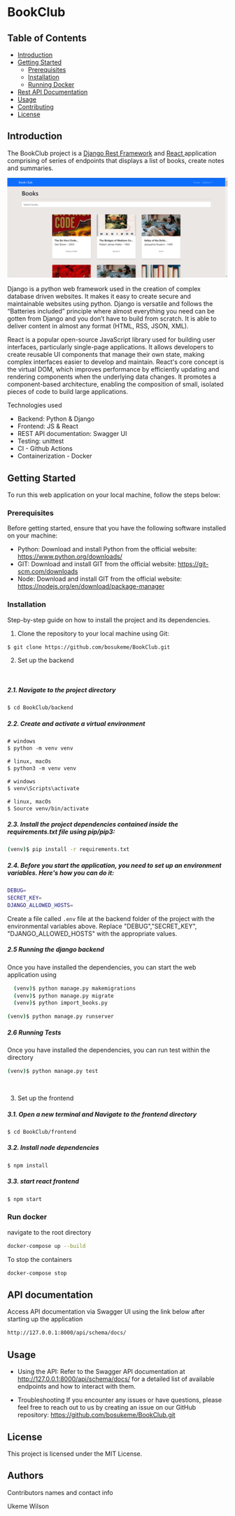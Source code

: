 # BookClub

## Table of Contents

- [Introduction](#introduction)
- [Getting Started](#getting-started)
  - [Prerequisites](#prerequisites)
  - [Installation](#installation)
  - [Running Docker](#run-docker)
- [Rest API Documentation](#api-documentation)
- [Usage](#usage)
- [Contributing](#contributing)
- [License](#license)


## Introduction
 The BookClub project is a <a href="https://www.django-rest-framework.org/">Django Rest Framework</a> and <a href="https://react.dev/"> React </a> application comprising of series of endpoints that displays a list of books, create notes and summaries. 

 ![home](image1.PNG)

Django is a python web framework used in the creation of complex database driven websites. It makes it easy to create secure and maintainable websites using python.
Django is versatile and follows the “Batteries included” principle where almost everything you need can be gotten from Django and you don’t have to build from scratch. It is able to deliver content in almost any format (HTML, RSS, JSON, XML).


React is a popular open-source JavaScript library used for building user interfaces, particularly single-page applications. It allows developers to create reusable UI components that manage their own state, making complex interfaces easier to develop and maintain. React's core concept is the virtual DOM, which improves performance by efficiently updating and rendering components when the underlying data changes. It promotes a component-based architecture, enabling the composition of small, isolated pieces of code to build large applications.


Technologies used

- Backend: Python & Django
- Frontend: JS & React
- REST API documentation: Swagger UI
- Testing: unittest
- CI - Github Actions
- Containerization - Docker


## Getting Started

To run this web application on your local machine, follow the steps below:

### Prerequisites

Before getting started, ensure that you have the following software installed on your machine:

- Python: Download and install Python from the official website: https://www.python.org/downloads/
- GIT: Download and install GIT from the official website: https://git-scm.com/downloads
- Node: Download and install GIT from the official website: https://nodejs.org/en/download/package-manager

### Installation

Step-by-step guide on how to install the project and its dependencies.

1. Clone the repository to your local machine using Git:

```bash
$ git clone https://github.com/bosukeme/BookClub.git
```

2. Set up the backend
<br>

##### 2.1. Navigate to the project directory

```bash
$ cd BookClub/backend
```


##### 2.2. Create and activate a virtual environment

```
# windows
$ python -m venv venv
```

```
# linux, macOs
$ python3 -m venv venv
```

```
# windows
$ venv\Scripts\activate
```
```
# linux, macOs
$ Source venv/bin/activate
```

##### 2.3. Install the project dependencies contained inside the requirements.txt file using pip/pip3:

```bash
(venv)$ pip install -r requirements.txt
```

##### 2.4. Before you start the application, you need to set up an environment variables. Here's how you can do it:

```bash
DEBUG=
SECRET_KEY=
DJANGO_ALLOWED_HOSTS=
```

Create a file called `.env` file at the backend folder of the project with the environmental variables above. Replace "DEBUG","SECRET_KEY", "DJANGO_ALLOWED_HOSTS" with the appropriate values.


##### 2.5 Running the django backend



Once you have installed the dependencies, you can start the web application using

```bash
  (venv)$ python manage.py makemigrations
  (venv)$ python manage.py migrate
  (venv)$ python import_books.py

```
 
```bash
(venv)$ python manage.py runserver
```


##### 2.6 Running Tests

Once you have installed the dependencies, you can run test within the directory

```bash
(venv)$ python manage.py test
```
<br>

3. Set up the frontend

##### 3.1. Open a new terminal and Navigate to the frontend directory

```bash
$ cd BookClub/frontend
```

##### 3.2. Install node dependencies

```bash
$ npm install
```

##### 3.3. start react frontend

```bash
$ npm start
```

### Run docker

navigate to the root directory

```bash
docker-compose up --build
```

To stop the containers

```bash
docker-compose stop
```

## API documentation

Access API documentation via Swagger UI using the link below after starting up the application

```bash
http://127.0.0.1:8000/api/schema/docs/
```

## Usage
- Using the API: Refer to the Swagger API documentation at http://127.0.0.1:8000/api/schema/docs/ for a detailed list of available endpoints and how to interact with them.

- Troubleshooting
  If you encounter any issues or have questions, please feel free to reach out to us by creating an issue on our GitHub repository: https://github.com/bosukeme/BookClub.git


## License

This project is licensed under the MIT License.

## Authors

Contributors names and contact info

Ukeme Wilson
